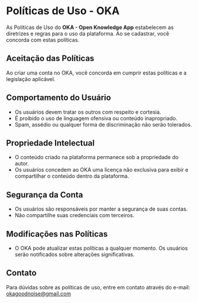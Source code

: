 # Políticas de Uso - OKA

As Políticas de Uso do **OKA - Open Knowledge App** estabelecem as diretrizes e regras para o uso da plataforma. Ao se cadastrar, você concorda com estas políticas.

## Aceitação das Políticas

Ao criar uma conta no OKA, você concorda em cumprir estas políticas e a legislação aplicável.

## Comportamento do Usuário

- Os usuários devem tratar os outros com respeito e cortesia.
- É proibido o uso de linguagem ofensiva ou conteúdo inapropriado.
- Spam, assédio ou qualquer forma de discriminação não serão tolerados.

## Propriedade Intelectual

- O conteúdo criado na plataforma permanece sob a propriedade do autor.
- Os usuários concedem ao OKA uma licença não exclusiva para exibir e compartilhar o conteúdo dentro da plataforma.

## Segurança da Conta

- Os usuários são responsáveis por manter a segurança de suas contas.
- Não compartilhe suas credenciais com terceiros.

## Modificações nas Políticas

- O OKA pode atualizar estas políticas a qualquer momento. Os usuários serão notificados sobre alterações significativas.

## Contato

Para dúvidas sobre as políticas de uso, entre em contato através do e-mail: okagoodnoise@gmail.com
